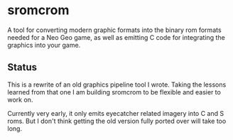 # sromcrom

A tool for converting modern graphic formats into the binary rom formats needed for a Neo Geo game, as well as emitting C code for integrating the graphics into your game.

## Status

This is a rewrite of an old graphics pipeline tool I wrote. Taking the lessons learned from that one I am building sromcrom to be flexible and easier to work on.

Currently very early, it only emits eyecatcher related imagery into C and S roms. But I don't think getting the old version fully ported over will take too long.
